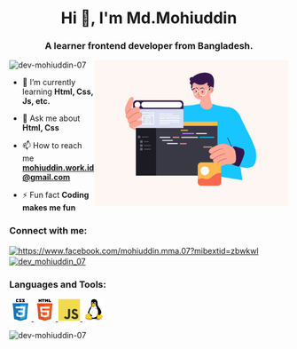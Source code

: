 <h1 align="center">Hi 👋, I'm Md.Mohiuddin</h1>
<h3 align="center">A learner frontend developer from Bangladesh.</h3>

<img align="right" alt="coding" width="350" src="/images/coding.gif">

<p align="left"> <img src="https://komarev.com/ghpvc/?username=dev-mohiuddin-07&label=Profile%20views&color=0e75b6&style=flat" alt="dev-mohiuddin-07" /> </p>

- 🌱 I’m currently learning **Html, Css, Js, etc.**

- 💬 Ask me about **Html, Css**

- 📫 How to reach me **mohiuddin.work.id@gmail.com**

- ⚡ Fun fact **Coding makes me fun**

<h3 align="left">Connect with me:</h3>
<p align="left">
<a href="https://fb.com/https://www.facebook.com/mohiuddin.mma.07?mibextid=zbwkwl" target="blank"><img align="center" src="https://raw.githubusercontent.com/rahuldkjain/github-profile-readme-generator/master/src/images/icons/Social/facebook.svg" alt="https://www.facebook.com/mohiuddin.mma.07?mibextid=zbwkwl" height="30" width="40" /></a>
<a href="https://discord.gg/dev_mohiuddin_07" target="blank"><img align="center" src="https://raw.githubusercontent.com/rahuldkjain/github-profile-readme-generator/master/src/images/icons/Social/discord.svg" alt="dev_mohiuddin_07" height="30" width="40" /></a>
</p>

<h3 align="left">Languages and Tools:</h3>
<p align="left"> <a href="https://www.w3schools.com/css/" target="_blank" rel="noreferrer"> <img src="https://raw.githubusercontent.com/devicons/devicon/master/icons/css3/css3-original-wordmark.svg" alt="css3" width="40" height="40"/> </a> <a href="https://www.w3.org/html/" target="_blank" rel="noreferrer"> <img src="https://raw.githubusercontent.com/devicons/devicon/master/icons/html5/html5-original-wordmark.svg" alt="html5" width="40" height="40"/> </a> <a href="https://developer.mozilla.org/en-US/docs/Web/JavaScript" target="_blank" rel="noreferrer"> <img src="https://raw.githubusercontent.com/devicons/devicon/master/icons/javascript/javascript-original.svg" alt="javascript" width="40" height="40"/> </a> <a href="https://www.linux.org/" target="_blank" rel="noreferrer"> <img src="https://raw.githubusercontent.com/devicons/devicon/master/icons/linux/linux-original.svg" alt="linux" width="40" height="40"/> </a> </p>

<p><img align="left" src="https://github-readme-stats.vercel.app/api/top-langs?username=dev-mohiuddin-07&show_icons=true&locale=en&layout=compact" alt="dev-mohiuddin-07" /></p>


